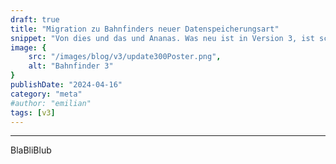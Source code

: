 ```yaml
---
draft: true
title: "Migration zu Bahnfinders neuer Datenspeicherungsart"
snippet: "Von dies und das und Ananas. Was neu ist in Version 3, ist schon krass."
image: {
    src: "/images/blog/v3/update300Poster.png",
    alt: "Bahnfinder 3"
}
publishDate: "2024-04-16"
category: "meta"
#author: "emilian"
tags: [v3]
---
```


---
BlaBliBlub